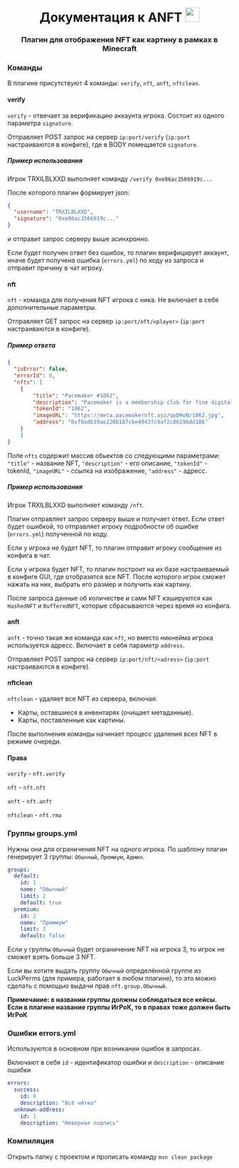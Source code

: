 <h1 align="center">Документация к <a target="_blank">ANFT</a> 
<img src="https://github.com/blackcater/blackcater/raw/main/images/Hi.gif" height="32"/></h1>
<h3 align="center">Плагин для отображения NFT как картину в рамках в Minecraft</h3>

<h3>Команды</h3>

В плагине присутствуют 4 команды: `verify`, `nft`, `anft`, `nftclean`.

<h4>verify</h4>

`verify` - отвечает за верификацию аккаунта игрока. Состоит из одного параметра `signature`.

Отправляет POST запрос на сервер `ip:port/verify` (`ip:port` настраиваются в конфиге), где в BODY помещается `signature`.

<h5>Пример использования</h5>

Игрок TRXILBLXXD выполняет команду `/verify 0xe86ac3566919c...`

После которого плагин формирует json:
```json
{
  "username": "TRXILBLXXD",
  "signature": "0xe86ac3566919c..."
}
```
и отправит запрос серверу выше асинхронно.

Если будет получен ответ без ошибок, то плагин верифицирует аккаунт, 
иначе будет получена ошибка (`errors.yml`) по коду из запроса и отправит причину в чат игроку.

<h4>nft</h4>

`nft` - команда для получения NFT игрока с ника. Не включает в себя дополнительные параметры.

Отправляет GET запрос на сервер `ip:port/nft/<player>` (`ip:port` настраиваются в конфиге).

<h5>Пример ответа</h5>

```json
{
  "isError": false,
  "errorId": 0,
  "nfts": [
    {
        "title": "Pacemaker #1062",
        "description": "Pacemaker is a membership club for fine digital street art, bringing together collectors and artists. Founded by street culture legend TILL JAGLA & fueled by global fashion & tech platform ABOUT YOU. PFP art by LOOPINGLOVERS.",
        "tokenId": "1062",
        "imageURL": "https://meta.pacemakernft.xyz/qoDHoN/1062.jpg",
        "address": "0xf9adb39ae220b187cbe4943fc9af2c86196dd186"
    }
    ]
}
```

Поле `nfts` содержит массив обьектов со следующими параметрами:
`"title"` - название NFT,
`"description"` - его описание,
`"tokenId"` - tokenId,
`"imageURL"` - ссылка на изображение,
`"address"` - адресс.

<h5>Пример использования</h5>

Игрок TRXILBLXXD выполняет команду `/nft`.

Плагин отправляет запрос серверу выше и получает ответ. Если ответ будет ошибкой, то отправляет игроку подробности об ошибке (`errors.yml`) полученной по коду.

Если у игрока не будет NFT, то плагин отправит игроку сообщение из конфига в чат.

Если у игрока будет NFT, то плагин построит на их базе настраиваемый в конфиге GUI, где отобразятся все NFT. После которого игрок сможет нажать на них, выбрать его размер и получить как картину.

После запроса данные об количестве и сами NFT кэшируются как `HashedNFT` и `BufferedNFT`, которые сбрасываются через время из конфига.

<h4>anft</h4>

`anft` - точно такая же команда как `nft`, но вместо никнейма игрока используется адресс. Включает в себя параметр `address`.

Отправляет POST запрос на сервер `ip:port/nft/<adress>` (`ip:port` настраиваются в конфиге).

<h4>nftclean</h4>

`nftclean` - удаляет все NFT из сервера, включая:
- Карты, оставшиеся в инвентарях (очищает метаданные).
- Карты, поставленные как картины.

После выполнения команды начинает процесс удаления всех NFT в режиме очереди.

<h4>Права</h4>

`verify` - `nft.verify`


`nft` - `nft.nft`


`anft` - `nft.anft`


`nftclean` - `nft.rma`

<h3>Группы groups.yml</h3>

Нужны они для ограничения NFT на одного игрока. По шаблону плагин генерирует 3 группы: `Обычный`, `Премиум`, `Админ`.

```yaml
groups:
  default:
    id: 1
    name: "Обычный"
    limit: 2
    default: true
  premium:
    id: 2
    name: "Премиум"
    limit: 3
    default: false
```

Если у группы `Обычный` будет ограничение NFT на игрока 3, то игрок не сможет взять больше 3 NFT.

Если вы хотите выдать группу `Обычный` определённой группе из LuckPerms (для примера, работает в любом плагине), 
то это можно сделать с помощью выдачи прав `nft.group.Обычный`.

<b>Примечание: в названии группы должны соблюдаться все кейсы. Если в плагине название группы ИгРоК, то в правах тоже должен быть ИгРоК </b>

<h3>Ошибки errors.yml</h3>

Используются в основном при возникании ошибок в запросах. 

Включают в себя `id` - идентификатор ошибки и `description` - описание ошибки
```yaml
errors:
  success:
    id: 0
    description: "Всё чётко"
  unknown-address:
    id: 1
    description: "Неверная подпись"
```

<h3>Компиляция</h3>

Открыть папку с проектом и прописать команду `mvn clean package`